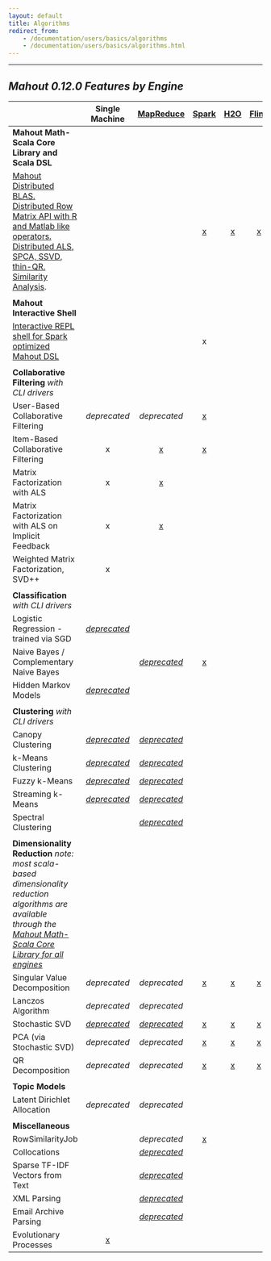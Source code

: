 ```yaml
---
layout: default
title: Algorithms
redirect_from:
    - /documentation/users/basics/algorithms
    - /documentation/users/basics/algorithms.html
---
```



---
*Mahout 0.12.0 Features by Engine*
---

| | **Single Machine** | [**MapReduce**](http://hadoop.apache.org/)| [**Spark**](https://spark.apache.org/) | [**H2O**](http://0xdata.com/) | [**Flink**](https://flink.apache.org/) |
---------------------------------------------|:----------------:|:-----------:|:------:|:---:|:----:|
**Mahout Math-Scala Core Library and Scala DSL**|
|   [Mahout Distributed BLAS. Distributed Row Matrix API with R and Matlab like operators. Distributed ALS, SPCA, SSVD, thin-QR. Similarity Analysis](http://mahout.apache.org/users/sparkbindings/home.html).    | |  | [x](https://mahout.apache.org/users/sparkbindings/ScalaSparkBindings.pdf) | [x](https://github.com/apache/mahout/tree/master/h2o) |[x](https://github.com/apache/mahout/tree/flink-binding/flink)
||
**Mahout Interactive Shell**|
|   [Interactive REPL shell for Spark optimized Mahout DSL](http://mahout.apache.org/users/sparkbindings/play-with-shell.html) | | | x |
||
**Collaborative Filtering** *with CLI drivers*|
    User-Based Collaborative Filtering           | *deprecated* | *deprecated*|[x](https://mahout.apache.org/users/algorithms/intro-cooccurrence-spark.html)
    Item-Based Collaborative Filtering           | x | [x](https://mahout.apache.org/users/recommender/intro-itembased-hadoop.html) | [x](https://mahout.apache.org/users/algorithms/intro-cooccurrence-spark.html) |
    Matrix Factorization with ALS | x | [x](https://mahout.apache.org/users/recommender/intro-als-hadoop.html) |  |
    Matrix Factorization with ALS on Implicit Feedback | x | [x](https://mahout.apache.org/users/recommender/intro-als-hadoop.html) |  |
    Weighted Matrix Factorization, SVD++  | x | |
||
**Classification** *with CLI drivers*| | |
    Logistic Regression - trained via SGD   | [*deprecated*](http://mahout.apache.org/users/classification/logistic-regression.html) |
    Naive Bayes / Complementary Naive Bayes  | | [*deprecated*](https://mahout.apache.org/users/classification/bayesian.html) | [x](https://mahout.apache.org/users/algorithms/spark-naive-bayes.html) |
    Hidden Markov Models   | [*deprecated*](https://mahout.apache.org/users/classification/hidden-markov-models.html) |
||
**Clustering** *with CLI drivers*||
    Canopy Clustering  | [*deprecated*](https://mahout.apache.org/users/clustering/canopy-clustering.html) | [*deprecated*](https://mahout.apache.org/users/clustering/canopy-clustering.html)|
    k-Means Clustering   | [*deprecated*](https://mahout.apache.org/users/clustering/k-means-clustering.html) | [*deprecated*](https://mahout.apache.org/users/clustering/k-means-clustering.html) |
    Fuzzy k-Means   | [*deprecated*](https://mahout.apache.org/users/clustering/fuzzy-k-means.html) | [*deprecated*](https://mahout.apache.org/users/clustering/fuzzy-k-means.html)|
    Streaming k-Means   | [*deprecated*](https://mahout.apache.org/users/clustering/streaming-k-means.html) | [*deprecated*](https://mahout.apache.org/users/clustering/streaming-k-means.html) |
    Spectral Clustering   |  | [*deprecated*](https://mahout.apache.org/users/clustering/spectral-clustering.html) |
||
**Dimensionality Reduction** *note: most scala-based dimensionality reduction algorithms are available through the [Mahout Math-Scala Core Library for all engines](https://mahout.apache.org/users/sparkbindings/home.html)*||
    Singular Value Decomposition | *deprecated* | *deprecated* | [x](http://mahout.apache.org/users/sparkbindings/home.html) |[x](http://mahout.apache.org/users/environment/h2o-internals.html) |   [x](http://mahout.apache.org/users/flinkbindings/flink-internals.html)
    Lanczos Algorithm  | *deprecated* | *deprecated* |
    Stochastic SVD  | [*deprecated*](https://mahout.apache.org/users/dim-reduction/ssvd.html) | [*deprecated*](https://mahout.apache.org/users/dim-reduction/ssvd.html) | [x](http://mahout.apache.org/users/algorithms/d-ssvd.html) | [x](http://mahout.apache.org/users/algorithms/d-ssvd.html)|    [x](http://mahout.apache.org/users/algorithms/d-ssvd.html)
    PCA (via Stochastic SVD) | *deprecated* | *deprecated* | [x](http://mahout.apache.org/users/sparkbindings/home.html)  |[x](http://mahout.apache.org/users/environment/h2o-internals.html) |   [x](http://mahout.apache.org/users/flinkbindings/flink-internals.html)
    QR Decomposition         | *deprecated* | *deprecated* | [x](http://mahout.apache.org/users/algorithms/d-qr.html) |[x](http://mahout.apache.org/users/algorithms/d-qr.html) |   [x](http://mahout.apache.org/users/algorithms/d-qr.html)
||
**Topic Models**||
    Latent Dirichlet Allocation  | *deprecated* | *deprecated* |
||
**Miscellaneous**||
    RowSimilarityJob   |  | *deprecated* | [x](https://github.com/apache/mahout/blob/master/spark/src/test/scala/org/apache/mahout/drivers/RowSimilarityDriverSuite.scala) |
    Collocations  |  | [*deprecated*](https://mahout.apache.org/users/basics/collocations.html) |
    Sparse TF-IDF Vectors from Text |  | [*deprecated*](https://mahout.apache.org/users/basics/creating-vectors-from-text.html) |
    XML Parsing|  | [*deprecated*](https://issues.apache.org/jira/browse/MAHOUT-1479?jql=text%20~%20%22wikipedia%20mahout%22) |
    Email Archive Parsing |  | [*deprecated*](https://github.com/apache/mahout/tree/master/integration/src/main/java/org/apache/mahout/text) |
    Evolutionary Processes | [x](https://github.com/apache/mahout/tree/master/mr/src/main/java/org/apache/mahout/ep) |

